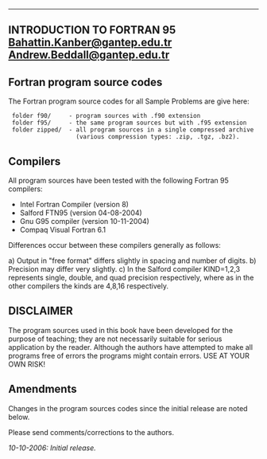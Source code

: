 
<!-- saved from url=(0061)http://www1.gantep.edu.tr/~andrew/f95book/sources/README.html -->

----------------------------
 INTRODUCTION  TO  FORTRAN  95
 Bahattin.Kanber@gantep.edu.tr
  Andrew.Beddall@gantep.edu.tr
----------------------------

Fortran program source codes
----------------------------
The Fortran program source codes for all Sample Problems are give here:

     folder f90/     - program sources with .f90 extension
     folder f95/     - the same program sources but with .f95 extension
     folder zipped/  - all program sources in a single compressed archive
                       (various compression types: .zip, .tgz, .bz2).


Compilers
---------
All program sources have been tested with the following Fortran 95 compilers:

-   Intel Fortran Compiler (version 8)
-   Salford FTN95 (version 04-08-2004)
-   Gnu G95 compiler (version 10-11-2004)
-   Compaq Visual Fortran 6.1

Differences occur between these compilers generally as follows:

  a) Output in "free format" differs slightly in spacing and number of digits.
  b) Precision may differ very slightly.
  c) In the Salford compiler KIND=1,2,3 represents single, double, and quad precision  respectively, where as in the other compilers the kinds are 4,8,16 respectively.


DISCLAIMER
----------
The program sources used in this book have been developed for the purpose of teaching; they are not necessarily suitable for serious application by the reader. Although the authors have attempted to make all programs free of errors the programs might contain errors. USE AT YOUR OWN RISK!


Amendments
-----------
Changes in the program sources codes since the initial release are noted below.

Please send comments/corrections to the authors.

*10-10-2006: Initial release.*
